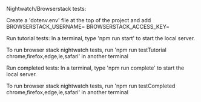 Nightwatch/Browserstack tests:

Create a 'dotenv.env' file at the top of the project and add
    BROWSERSTACK_USERNAME=<username>
    BROWSERSTACK_ACCESS_KEY=<key>

Run tutorial tests:
In a terminal, type 'npm run start' to start the local server.

To run browser stack nightwatch tests, run 'npm run testTutorial chrome,firefox,edge,ie,safari' in another terminal

Run completed tests:
In a terminal, type 'npm run complete' to start the local server.

To run browser stack nightwatch tests, run 'npm run testCompleted chrome,firefox,edge,ie,safari' in another terminal